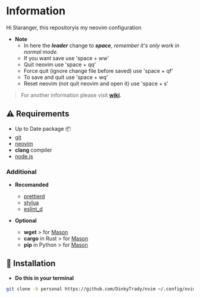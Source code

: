 # Information
Hi Staranger, this repositoryis my neovim configuration  
- **Note**
  - In here the ***leader*** change to ***space***, _remember it's only work in normal mode_.
  - If you want save use 'space + ww'
  - Quit neovim use 'space + qq'
  - Force quit (ignore change file before saved) use 'space + qf'
  - To save and quit use 'space + wq'
  - Reset neovim (not quit neovim and open it) use 'space + s'
>For another information please visit **[wiki](https://github.com/DinkyTrady/nvim/wiki).**  
  
## ⚠️ Requirements  
- Up to Date package 📦
- [git](https://github.com/git-guides/install-git)
- [neovim](https://github.com/neovim/neovim/wiki/Installing-Neovim)
- **clang** compiler
- [node.js](https://github.com/nodejs/node)

### Additional  
- **Recomanded**
  - [prettierd](https://github.com/fsouza/prettierd)
  - [stylua](https://github.com/JohnnyMorganz/StyLua)
  - [eslint_d](https://github.com/mantoni/eslint_d.js)  
  
- **Optional**
  - **wget** > for [Mason](https://github.com/williamboman/mason.nvim)
  - **cargo** in Rust > for [Mason](https://github.com/williamboman/mason.nvim)
  - **pip** in Python > for [Mason](https://github.com/williamboman/mason.nvim)
    
## 🚀 Installation  
- **Do this in your terminal**  
``` bash
git clone -b personal https://github.com/DinkyTrady/nvim ~/.config/nvim --depth 1 && nvim
```
